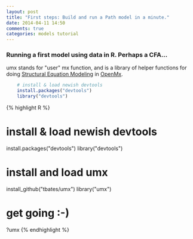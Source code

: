 ```yaml
---
layout: post
title: "First steps: Build and run a Path model in a minute."
date: 2014-04-11 14:50
comments: true
categories: models tutorial
---
```


### Running a first model using data in R. Perhaps a CFA...

umx stands for "user" mx function, and is a library of helper functions for doing [Structural Equation Modeling](http://en.wikipedia.org/wiki/Structural_equation_modeling) in [OpenMx](http://openmx.psyc.virginia.edu).

```R
	# install & load newish devtools
	install.packages("devtools")
	library("devtools")    
```

{% highlight R %}
# install & load newish devtools
install.packages("devtools")
library("devtools")
# install and load umx
install_github("tbates/umx")
library("umx")
# get going :-)
?umx
{% endhighlight %}




